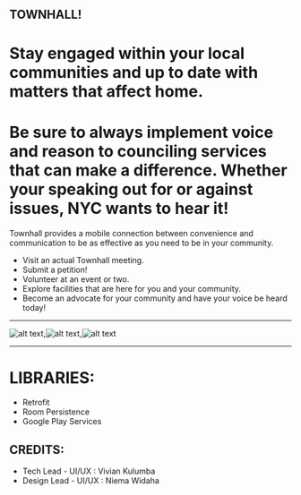 TOWNHALL!
----------
Stay engaged within your local communities and up to date with matters that affect home. 
========================================================================================
Be sure to always implement voice and reason to counciling services that can make a difference. 
Whether your speaking out for or against issues, NYC wants to hear it! 
=======================================================================
Townhall provides a mobile connection between convenience and communication to be as effective as you need to be in your community.

* Visit an actual Townhall meeting.
* Submit a petition!
* Volunteer at an event or two.
* Explore facilities that are here for you and your community.
* Become an advocate for your community and have your voice be heard today!
-----------------------------------------------------------------------------

![alt text](https://raw.githubusercontent.com/ViviKulu/TownHall/master/blob/master/Screenshot_2018-09-27-06-29-49.png),![alt text](https://raw.githubusercontent.com/ViviKulu/TownHall/master/blob/master/Screenshot_2018-09-27-06-30-03.png),![alt text](https://raw.githubusercontent.com/ViviKulu/TownHall/master/blob/master/Screenshot_2018-09-27-06-29-57.png)

_____________________________________________________________________________________________________________________________________________________________________________________________________________________________________________________________________________________________________________________________________________________________________

LIBRARIES:
===========

* Retrofit
* Room Persistence
* Google Play Services

CREDITS:
----------
* Tech Lead - UI/UX : Vivian Kulumba
* Design Lead - UI/UX : Niema Widaha
